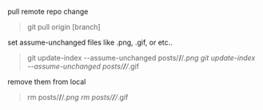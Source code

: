 pull remote repo change
 > git pull origin [branch]

set assume-unchanged files like .png, .gif, or etc..
 > git update-index --assume-unchanged posts/**/**/*.png
 > git update-index --assume-unchanged posts/**/**/*.gif

remove them from local
 > rm posts/**/**/*.png
 > rm posts/**/**/*.gif